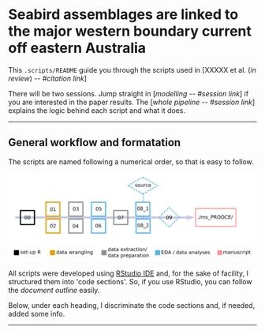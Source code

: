 # Seabird assemblages are linked to the major western boundary current off eastern Australia

This `.scripts/README` guide you through the scripts used in [XXXXX et al. (*in review*) -- *#citation link*]

There will be two sessions. Jump straight in [*modelling* -- *#session link*] if you are interested in the paper results. The [*whole pipeline* -- *#session link*] explains the logic behind each script and what it does.

***
## General workflow and formatation

The scripts are named following a numerical order, so that is easy to follow.

![](./scripts/scripts-workflow.png)

All scripts were developed using [RStudio IDE](https://posit.co/products/open-source/rstudio/) and, for the sake of facility, I structured them into 'code sections'. So, if you use RStudio, you can follow the *document outline* easily. 

Below, under each heading, I discriminate the code sections and, if needed, added some info.

***
## 
